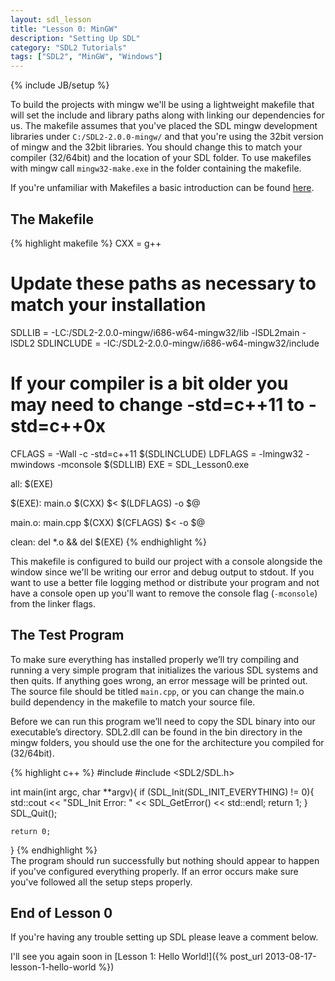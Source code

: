 ```yaml
---
layout: sdl_lesson
title: "Lesson 0: MinGW"
description: "Setting Up SDL"
category: "SDL2 Tutorials"
tags: ["SDL2", "MinGW", "Windows"]
---
```

{% include JB/setup %}

To build the projects with mingw we'll be using a lightweight makefile that will set the
include and library paths along with linking our dependencies for us. The makefile assumes
that you've placed the SDL mingw development libraries under `C:/SDL2-2.0.0-mingw/` and that
you're using the 32bit version of mingw and the 32bit libraries. You should change this to 
match your compiler (32/64bit) and the location of your SDL folder. To use makefiles with mingw call
`mingw32-make.exe` in the folder containing the makefile.

If you're unfamiliar with Makefiles a basic introduction can be found [here](http://mrbook.org/tutorials/make/).

The Makefile
-
{% highlight makefile %}
CXX = g++
# Update these paths as necessary to match your installation
SDLLIB = -LC:/SDL2-2.0.0-mingw/i686-w64-mingw32/lib -lSDL2main -lSDL2
SDLINCLUDE = -IC:/SDL2-2.0.0-mingw/i686-w64-mingw32/include
# If your compiler is a bit older you may need to change -std=c++11 to -std=c++0x
CFLAGS = -Wall -c -std=c++11 $(SDLINCLUDE)
LDFLAGS = -lmingw32 -mwindows -mconsole $(SDLLIB)
EXE = SDL_Lesson0.exe

all: $(EXE)

$(EXE): main.o
	$(CXX) $< $(LDFLAGS) -o $@

main.o: main.cpp
	$(CXX) $(CFLAGS) $< -o $@

clean:
	del *.o && del $(EXE)
{% endhighlight %}
<br />

This makefile is configured to build our project with a console alongside the window since
we'll be writing our error and debug output to stdout.
If you want to use a better file logging method or distribute your program and not have
a console open up you'll want to remove the console flag (`-mconsole`) from the linker flags.

The Test Program
-
To make sure everything has installed properly we’ll try compiling and running a very simple program that
initializes the various SDL systems and then quits. If anything goes wrong, an error message will be
printed out. The source file should be titled `main.cpp`, or you can change the main.o build dependency
in the makefile to match your source file.

Before we can run this program we’ll need to copy the SDL binary into our executable’s 
directory. SDL2.dll can be found in the bin directory in the mingw folders, you should use the one
for the architecture you compiled for (32/64bit).

{% highlight c++ %}
#include <iostream>
#include <SDL2/SDL.h>

int main(int argc, char **argv){
	if (SDL_Init(SDL_INIT_EVERYTHING) != 0){
		std::cout << "SDL_Init Error: " << SDL_GetError() << std::endl;
		return 1;
	}
	SDL_Quit();

	return 0;
}
{% endhighlight %}
<br />
The program should run successfully but nothing should appear to happen if you've configured everything
properly. If an error occurs make sure you've followed all the setup steps properly.

End of Lesson 0
-
If you're having any trouble setting up SDL please leave a comment below.

I'll see you again soon in [Lesson 1: Hello World!]({% post_url 2013-08-17-lesson-1-hello-world %})

